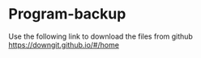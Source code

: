 # Program-backup

Use the following link to download the files from github
https://downgit.github.io/#/home
